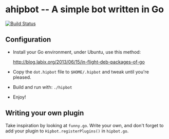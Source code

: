 # ahipbot -- A simple bot written in Go

[![Build Status](https://drone.io/github.com/abourget/ahipbot/status.png)](https://drone.io/github.com/abourget/ahipbot/latest)


## Configuration

* Install your Go environment, under Ubuntu, use this method:

    http://blog.labix.org/2013/06/15/in-flight-deb-packages-of-go

* Copy the `dot.hipbot` file to `$HOME/.hipbot` and tweak until you're pleased.

* Build and run with: `./hipbot`

* Enjoy!


## Writing your own plugin

Take inspiration by looking at `funny.go`.  Write your own, and don't forget to
add your plugin to `Hipbot.registerPlugins()` in `hipbot.go`.
